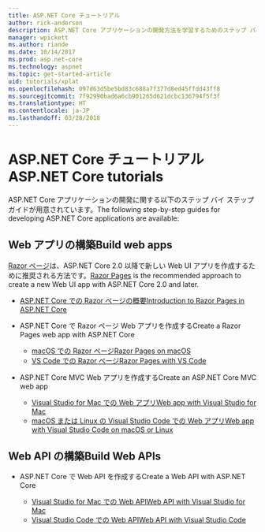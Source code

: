 ```yaml
---
title: ASP.NET Core チュートリアル
author: rick-anderson
description: ASP.NET Core アプリケーションの開発方法を学習するためのステップ バイ ステップ ガイドの一覧です。
manager: wpickett
ms.author: riande
ms.date: 10/14/2017
ms.prod: asp.net-core
ms.technology: aspnet
ms.topic: get-started-article
uid: tutorials/xplat
ms.openlocfilehash: 097d63d5be5bd83c688a7f377d8ed45ffdd43ff8
ms.sourcegitcommit: 7f92990bad6a6cb901265d621dcbc136794f5f3f
ms.translationtype: HT
ms.contentlocale: ja-JP
ms.lasthandoff: 03/28/2018
---
```

# <a name="aspnet-core-tutorials"></a><span data-ttu-id="f4a98-103">ASP.NET Core チュートリアル</span><span class="sxs-lookup"><span data-stu-id="f4a98-103">ASP.NET Core tutorials</span></span>

<span data-ttu-id="f4a98-104">ASP.NET Core アプリケーションの開発に関する以下のステップ バイ ステップ ガイドが用意されています。</span><span class="sxs-lookup"><span data-stu-id="f4a98-104">The following step-by-step guides for developing ASP.NET Core applications are available:</span></span>

## <a name="build-web-apps"></a><span data-ttu-id="f4a98-105">Web アプリの構築</span><span class="sxs-lookup"><span data-stu-id="f4a98-105">Build web apps</span></span>

<span data-ttu-id="f4a98-106">[Razor ページ](xref:mvc/razor-pages/index)は、ASP.NET Core 2.0 以降で新しい Web UI アプリを作成するために推奨される方法です。</span><span class="sxs-lookup"><span data-stu-id="f4a98-106">[Razor Pages](xref:mvc/razor-pages/index) is the recommended approach to create a new Web UI app with ASP.NET Core 2.0 and later.</span></span>

* [<span data-ttu-id="f4a98-107">ASP.NET Core での Razor ページの概要</span><span class="sxs-lookup"><span data-stu-id="f4a98-107">Introduction to Razor Pages in ASP.NET Core</span></span>](xref:mvc/razor-pages/index)
* <span data-ttu-id="f4a98-108">ASP.NET Core で Razor ページ Web アプリを作成する</span><span class="sxs-lookup"><span data-stu-id="f4a98-108">Create a Razor Pages web app with ASP.NET Core</span></span>

   * [<span data-ttu-id="f4a98-109">macOS での Razor ページ</span><span class="sxs-lookup"><span data-stu-id="f4a98-109">Razor Pages on macOS</span></span>](xref:tutorials/razor-pages-mac/index)
   * [<span data-ttu-id="f4a98-110">VS Code での Razor ページ</span><span class="sxs-lookup"><span data-stu-id="f4a98-110">Razor Pages with VS Code</span></span>](xref:tutorials/razor-pages-vsc/index)  

* <span data-ttu-id="f4a98-111">ASP.NET Core MVC Web アプリを作成する</span><span class="sxs-lookup"><span data-stu-id="f4a98-111">Create an ASP.NET Core MVC web app</span></span>

   * [<span data-ttu-id="f4a98-112">Visual Studio for Mac での Web アプリ</span><span class="sxs-lookup"><span data-stu-id="f4a98-112">Web app with Visual Studio for Mac</span></span>](first-mvc-app-mac/index.md)
   * [<span data-ttu-id="f4a98-113">macOS または Linux の Visual Studio Code での Web アプリ</span><span class="sxs-lookup"><span data-stu-id="f4a98-113">Web app with Visual Studio Code on macOS or Linux</span></span>](first-mvc-app-xplat/index.md)

## <a name="build-web-apis"></a><span data-ttu-id="f4a98-114">Web API の構築</span><span class="sxs-lookup"><span data-stu-id="f4a98-114">Build Web APIs</span></span>
* <span data-ttu-id="f4a98-115">ASP.NET Core で Web API を作成する</span><span class="sxs-lookup"><span data-stu-id="f4a98-115">Create a Web API with ASP.NET Core</span></span>

  * [<span data-ttu-id="f4a98-116">Visual Studio for Mac での Web API</span><span class="sxs-lookup"><span data-stu-id="f4a98-116">Web API with Visual Studio for Mac</span></span>](xref:tutorials/first-web-api-mac)
  * [<span data-ttu-id="f4a98-117">Visual Studio Code での Web API</span><span class="sxs-lookup"><span data-stu-id="f4a98-117">Web API with Visual Studio Code</span></span>](web-api-vsc.md)

